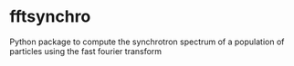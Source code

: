 # fftsynchro
Python package to compute the synchrotron spectrum of a population of particles using the fast fourier transform
